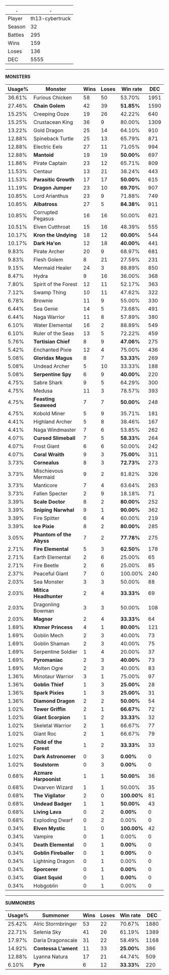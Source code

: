 .|.
|-|-
Player|th13-cybertruck
Season|32
Battles|295
Wins|159
Loses|136
DEC|5555

---
**MONSTERS**

Usage%|Monster|Wins|Loses|Win rate|DEC|
-|-|-|-|-|-|
36.61%|Furious Chicken|58|50|53.70%|1951|
27.46%|**Chain Golem**|42|39|**51.85%**|1590|
15.25%|Creeping Ooze|19|26|42.22%|640|
15.25%|Crustacean King|36|9|80.00%|1309|
13.22%|Gold Dragon|25|14|64.10%|910|
12.88%|Spineback Turtle|25|13|65.79%|871|
12.88%|Electric Eels|27|11|71.05%|994|
12.88%|**Mantoid**|19|19|**50.00%**|697|
11.86%|Pirate Captain|23|12|65.71%|809|
11.53%|Centaur|13|21|38.24%|443|
11.53%|**Parasitic Growth**|17|17|**50.00%**|615|
11.19%|**Dragon Jumper**|23|10|**69.70%**|907|
10.85%|Lord Arianthus|23|9|71.88%|749|
10.85%|**Albatross**|27|5|**84.38%**|911|
10.85%|Corrupted Pegasus|16|16|50.00%|621|
10.51%|Elven Cutthroat|15|16|48.39%|555|
10.17%|**Kron the Undying**|18|12|**60.00%**|544|
10.17%|**Dark Ha'on**|12|18|**40.00%**|441|
9.83%|Pirate Archer|20|9|68.97%|681|
9.83%|Flesh Golem|8|21|27.59%|231|
9.15%|Mermaid Healer|24|3|88.89%|850|
8.47%|Hydra|9|16|36.00%|368|
7.80%|Spirit of the Forest|12|11|52.17%|363|
7.12%|Swamp Thing|10|11|47.62%|322|
6.78%|Brownie|11|9|55.00%|330|
6.44%|Sea Genie|14|5|73.68%|491|
6.44%|Naga Warrior|11|8|57.89%|380|
6.10%|Water Elemental|16|2|88.89%|549|
6.10%|Ruler of the Seas|13|5|72.22%|459|
5.76%|**Tortisian Chief**|8|9|**47.06%**|275|
5.42%|Enchanted Pixie|12|4|75.00%|436|
5.08%|**Gloridax Magus**|8|7|**53.33%**|269|
5.08%|Undead Archer|5|10|33.33%|188|
5.08%|**Serpentine Spy**|6|9|**40.00%**|220|
4.75%|Sabre Shark|9|5|64.29%|300|
4.75%|Medusa|11|3|78.57%|393|
4.75%|**Feasting Seaweed**|7|7|**50.00%**|248|
4.75%|Kobold Miner|5|9|35.71%|181|
4.41%|Highland Archer|5|8|38.46%|167|
4.41%|Naga Windmaster|7|6|53.85%|262|
4.07%|**Cursed Slimeball**|7|5|**58.33%**|264|
4.07%|Frost Giant|6|6|50.00%|242|
4.07%|**Coral Wraith**|9|3|**75.00%**|311|
3.73%|**Cornealus**|8|3|**72.73%**|273|
3.73%|Mischievous Mermaid|9|2|81.82%|326|
3.73%|Manticore|7|4|63.64%|263|
3.73%|Fallen Specter|2|9|18.18%|71|
3.39%|**Scale Doctor**|8|2|**80.00%**|252|
3.39%|**Sniping Narwhal**|9|1|**90.00%**|362|
3.39%|Fire Spitter|6|4|60.00%|219|
3.39%|**Ice Pixie**|8|2|**80.00%**|285|
3.05%|**Phantom of the Abyss**|7|2|**77.78%**|275|
2.71%|**Fire Elemental**|5|3|**62.50%**|178|
2.71%|Earth Elemental|2|6|25.00%|65|
2.71%|Fire Beetle|2|6|25.00%|85|
2.37%|Peaceful Giant|7|0|100.00%|240|
2.03%|Sea Monster|3|3|50.00%|88|
2.03%|**Mitica Headhunter**|2|4|**33.33%**|69|
2.03%|Dragonling Bowman|3|3|50.00%|108|
2.03%|**Magnor**|2|4|**33.33%**|64|
1.69%|**Khmer Princess**|4|1|**80.00%**|121|
1.69%|Goblin Mech|2|3|40.00%|73|
1.69%|Goblin Shaman|2|3|40.00%|75|
1.69%|Serpentine Soldier|1|4|20.00%|37|
1.69%|**Pyromaniac**|2|3|**40.00%**|73|
1.69%|Molten Ogre|2|3|40.00%|83|
1.36%|Minotaur Warrior|3|1|75.00%|97|
1.36%|**Goblin Thief**|1|3|**25.00%**|28|
1.36%|**Spark Pixies**|1|3|**25.00%**|31|
1.36%|**Diamond Dragon**|2|2|**50.00%**|54|
1.02%|**Tower Griffin**|2|1|**66.67%**|72|
1.02%|**Giant Scorpion**|1|2|**33.33%**|32|
1.02%|Skeletal Warrior|2|1|66.67%|77|
1.02%|Giant Roc|2|1|66.67%|79|
1.02%|**Child of the Forest**|1|2|**33.33%**|33|
1.02%|**Dark Astronomer**|0|3|**0.00%**|0|
1.02%|**Soulstorm**|0|3|**0.00%**|0|
0.68%|**Azmare Harpoonist**|1|1|**50.00%**|36|
0.68%|Dwarven Wizard|1|1|50.00%|35|
0.68%|**The Vigilator**|2|0|**100.00%**|81|
0.68%|**Undead Badger**|1|1|**50.00%**|43|
0.68%|**Living Lava**|0|2|**0.00%**|0|
0.68%|Exploding Dwarf|0|2|0.00%|0|
0.34%|**Elven Mystic**|1|0|**100.00%**|42|
0.34%|Vampire|0|1|0.00%|0|
0.34%|**Death Elemental**|0|1|**0.00%**|0|
0.34%|**Goblin Fireballer**|0|1|**0.00%**|0|
0.34%|Lightning Dragon|0|1|0.00%|0|
0.34%|**Sporcerer**|0|1|**0.00%**|0|
0.34%|**Giant Squid**|0|1|**0.00%**|0|
0.34%|Hobgoblin|0|1|0.00%|0|

---
**SUMMONERS**

Usage%|Summoner|Wins|Loses|Win rate|DEC|
-|-|-|-|-|-|
25.42%|Alric Stormbringer|53|22|70.67%|1880|
22.71%|Selenia Sky|41|26|61.19%|1389|
17.97%|Daria Dragonscale|31|22|58.49%|1168|
14.92%|**Contessa L'ament**|11|33|**25.00%**|386|
12.88%|Lyanna Natura|17|21|44.74%|509|
6.10%|**Pyre**|6|12|**33.33%**|220|
